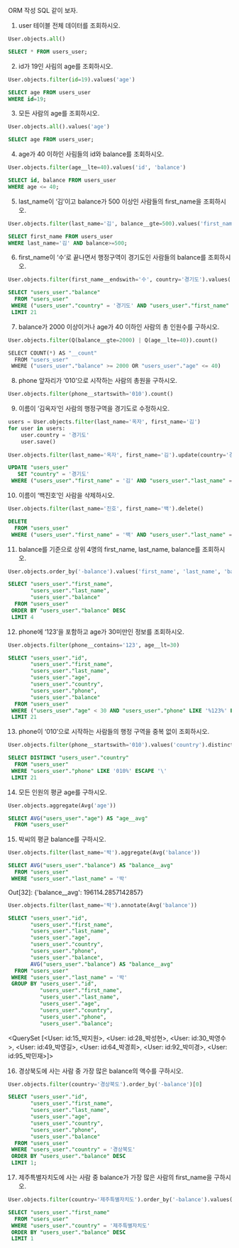 ORM 작성  SQL 같이 보자.



1. user 테이블 전체 데이터를 조회하시오.

```python
User.objects.all()
```

```sql
SELECT * FROM users_user;
```



2. id가 19인 사림의 age를 조회하시오.

```python
User.objects.filter(id=19).values('age')
```

```sql
SELECT age FROM users_user
WHERE id=19;
```



3. 모든 사람의 age를 조회하시오.

```python
User.objects.all().values('age')
```

```sql
SELECT age FROM users_user;
```



4. age가 40 이하인 사림들의 id와 balance를 조회하시오.

```python
User.objects.filter(age__lte=40).values('id', 'balance')
```

```sql
SELECT id, balance FROM users_user
WHERE age <= 40;
```



5. last_name이 ‘김’이고 balance가 500 이상인 사람들의 first_name을 조회하시오.

```python
User.objects.filter(last_name='김', balance__gte=500).values('first_name')
```

```sql
SELECT first_name FROM users_user
WHERE last_name='김' AND balance>=500;
```



6. first_name이 ‘수’로 끝나면서 행정구역이 경기도인 사람들의 balance를 조회하시오.

```python
User.objects.filter(first_name__endswith='수', country='경기도').values('balance')
```

```sql
SELECT "users_user"."balance"
  FROM "users_user"
 WHERE ("users_user"."country" = '경기도' AND "users_user"."first_name" LIKE '%수' ESCAPE '\')       
 LIMIT 21
```



7. balance가 2000 이상이거나 age가 40 이하인 사람의 총 인원수를 구하시오.

```python
User.objects.filter(Q(balance__gte=2000) | Q(age__lte=40)).count()
```

```python
SELECT COUNT(*) AS "__count"
  FROM "users_user"
 WHERE ("users_user"."balance" >= 2000 OR "users_user"."age" <= 40)
```



8. phone 앞자리가 ‘010’으로 시작하는 사람의 총원을 구하시오.

```python
User.objects.filter(phone__startswith='010').count()
```



9. 이름이 ‘김옥자’인 사람의 행정구역을 경기도로 수정하시오.

```python
users = User.objects.filter(last_name='옥자', first_name='김')
for user in users:
    user.country = '경기도'
    user.save()
    
User.objects.filter(last_name='옥자', first_name='김').update(country='경기도');
```

```sql
UPDATE "users_user"
   SET "country" = '경기도'
 WHERE ("users_user"."first_name" = '김' AND "users_user"."last_name" = '옥자')
```



10. 이름이 ‘백진호’인 사람을 삭제하시오.

```python
User.objects.filter(last_name='진호', first_name='백').delete()
```

```sql
DELETE
  FROM "users_user"
 WHERE ("users_user"."first_name" = '백' AND "users_user"."last_name" = '진호')
```



11. balance를 기준으로 상위 4명의 first_name, last_name, balance를 조회하시오.

```python
User.objects.order_by('-balance').values('first_name', 'last_name', 'balance')[:4]
```

```sql
SELECT "users_user"."first_name",
       "users_user"."last_name",
       "users_user"."balance"
  FROM "users_user"
 ORDER BY "users_user"."balance" DESC
 LIMIT 4
```



12. phone에 ‘123’을 포함하고 age가 30미만인 정보를 조회하시오.

```python
User.objects.filter(phone__contains='123', age__lt=30)
```

```sql
SELECT "users_user"."id",
       "users_user"."first_name",
       "users_user"."last_name",
       "users_user"."age",
       "users_user"."country",
       "users_user"."phone",
       "users_user"."balance"
  FROM "users_user"
 WHERE ("users_user"."age" < 30 AND "users_user"."phone" LIKE '%123%' ESCAPE '\')
 LIMIT 21
```



13. phone이 ‘010’으로 시작하는 사람들의 행정 구역을 중복 없이 조회하시오.

```python
User.objects.filter(phone__startswith='010').values('country').distinct()
```

```sql
SELECT DISTINCT "users_user"."country"
  FROM "users_user"
 WHERE "users_user"."phone" LIKE '010%' ESCAPE '\'
 LIMIT 21
```



14. 모든 인원의 평균 age를 구하시오.

```python
User.objects.aggregate(Avg('age'))
```

```sql
SELECT AVG("users_user"."age") AS "age__avg"
  FROM "users_user"
```



15. 박씨의 평균 balance를 구하시오.

```python
User.objects.filter(last_name='박').aggregate(Avg('balance'))
```

```sql
SELECT AVG("users_user"."balance") AS "balance__avg"
  FROM "users_user"
 WHERE "users_user"."last_name" = '박'
```

Out[32]: {'balance__avg': 196114.2857142857}



```python
User.objects.filter(last_name='박').annotate(Avg('balance'))
```

```sql
SELECT "users_user"."id",
       "users_user"."first_name",
       "users_user"."last_name",
       "users_user"."age",
       "users_user"."country",
       "users_user"."phone",
       "users_user"."balance",
       AVG("users_user"."balance") AS "balance__avg"
  FROM "users_user"
 WHERE "users_user"."last_name" = '박'
 GROUP BY "users_user"."id",
          "users_user"."first_name",
          "users_user"."last_name",
          "users_user"."age",
          "users_user"."country",
          "users_user"."phone",
          "users_user"."balance";
```

<QuerySet [<User: id:15_박지원>, <User: id:28_박성현>, <User: id:30_박영수>, <User: id:49_박영길>, <User: id:64_박경희>, <User: id:92_박미경>, <User: id:95_박민재>]>



16. 경상북도에 사는 사람 중 가장 많은 balance의 액수를 구하시오.

```python
User.objects.filter(country='경상북도').order_by('-balance')[0]
```

```sql
SELECT "users_user"."id",
       "users_user"."first_name",
       "users_user"."last_name",
       "users_user"."age",
       "users_user"."country",
       "users_user"."phone",
       "users_user"."balance"
  FROM "users_user"
 WHERE "users_user"."country" = '경상북도'
 ORDER BY "users_user"."balance" DESC
 LIMIT 1;

```



17. 제주특별자치도에 사는 사람 중 balance가 가장 많은 사람의 first_name을 구하시오.

```python
User.objects.filter(country='제주특별자치도').order_by('-balance').values('first_name')[0]
```

```sql
SELECT "users_user"."first_name"
  FROM "users_user"
 WHERE "users_user"."country" = '제주특별자치도'
 ORDER BY "users_user"."balance" DESC
 LIMIT 1
```

